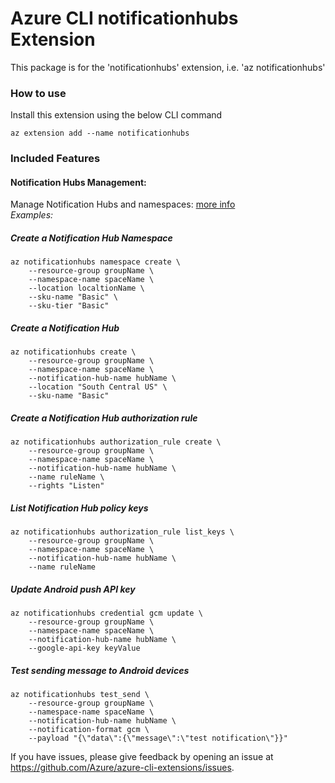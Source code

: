 # Azure CLI notificationhubs Extension #
This package is for the 'notificationhubs' extension, i.e. 'az notificationhubs'

### How to use ###
Install this extension using the below CLI command
```
az extension add --name notificationhubs
```

### Included Features
#### Notification Hubs Management:
Manage Notification Hubs and namespaces: [more info](https://docs.microsoft.com/azure/notification-hubs)\
*Examples:*

##### Create a Notification Hub Namespace

```
az notificationhubs namespace create \
    --resource-group groupName \
    --namespace-name spaceName \
    --location localtionName \
    --sku-name "Basic" \
    --sku-tier "Basic"   
```

##### Create a Notification Hub
```
az notificationhubs create \
    --resource-group groupName \
    --namespace-name spaceName \
    --notification-hub-name hubName \
    --location "South Central US" \
    --sku-name "Basic"
```

##### Create a Notification Hub authorization rule
```
az notificationhubs authorization_rule create \
    --resource-group groupName \
    --namespace-name spaceName \
    --notification-hub-name hubName \
    --name ruleName \
    --rights "Listen"
```

##### List Notification Hub policy keys
```
az notificationhubs authorization_rule list_keys \
    --resource-group groupName \
    --namespace-name spaceName \
    --notification-hub-name hubName \
    --name ruleName
```

##### Update Android push API key
```
az notificationhubs credential gcm update \
    --resource-group groupName \
    --namespace-name spaceName \
    --notification-hub-name hubName \
    --google-api-key keyValue
```

##### Test sending message to Android devices
```
az notificationhubs test_send \
    --resource-group groupName \
    --namespace-name spaceName \
    --notification-hub-name hubName \
    --notification-format gcm \
    --payload "{\"data\":{\"message\":\"test notification\"}}"
```

If you have issues, please give feedback by opening an issue at https://github.com/Azure/azure-cli-extensions/issues.